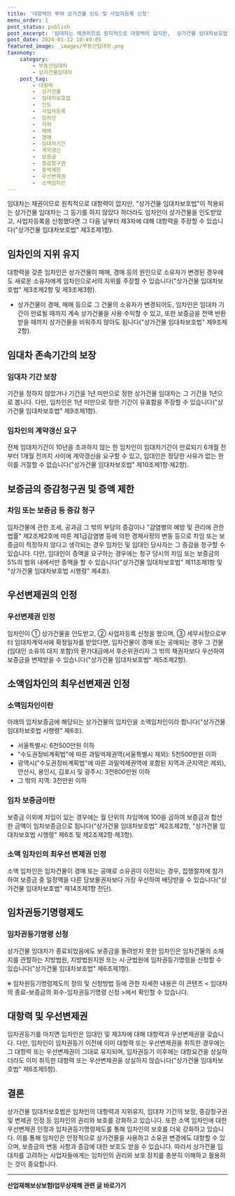 ```yaml
---
title: '대항력의 부여 상가건물 인도 및 사업자등록 신청'
menu_order: 1
post_status: publish
post_excerpt: '임대차는 채권이므로 원칙적으로 대항력이 없지만,  상가건물 임대차보호법 이 적용되는 상가건물 임대차는 그 등기를 하지 않았다 하더라도 임차인이 상가건물을 인도받았고, 사업자등록을 신청했다면 그 다음 날부터 제3자에 대해 대항력을 주장할 수 있습니다  상가건물 임대차보호법  제3조제1항 .'
post_date: 2024-01-12 18:49:05
featured_image: _images/부동산임대차.png
taxonomy:
    category:
        - 부동산임대차
        - 상가건물임대차
    post_tag:
        - 대항력
        -  상가건물
        -  임대차보호법
        -  인도
        -  사업자등록
        -  임차인
        -  지위
        -  매매
        -  경매
        -  임대차기간
        -  계약갱신
        -  보증금
        -  증감청구권
        -  증액제한
        -  우선변제권
        -  소액임차인
---
```



임대차는 채권이므로 원칙적으로 대항력이 없지만, "상가건물 임대차보호법"이 적용되는 상가건물 임대차는 그 등기를 하지 않았다 하더라도 임차인이 상가건물을 인도받았고, 사업자등록을 신청했다면 그 다음 날부터 제3자에 대해 대항력을 주장할 수 있습니다("상가건물 임대차보호법" 제3조제1항).

## 임차인의 지위 유지

대항력을 갖춘 임차인은 상가건물이 매매, 경매 등의 원인으로 소유자가 변경된 경우에도 새로운 소유자에게 임차인으로서의 지위를 주장할 수 있습니다("상가건물 임대차보호법" 제3조제2항 및 제3조제3항).

- 상가건물이 경매, 매매 등으로 그 건물의 소유자가 변경되어도, 임차인은 임대차 기간이 만료될 때까지 계속 상가건물을 사용·수익할 수 있고, 또한 보증금을 전액 반환받을 때까지 상가건물을 비워주지 않아도 됩니다("상가건물 임대차보호법" 제9조제2항).

## 임대차 존속기간의 보장

### 임대차 기간 보장

기간을 정하지 않았거나 기간을 1년 미만으로 정한 상가건물 임대차는 그 기간을 1년으로 봅니다. 다만, 임차인은 1년 미만으로 정한 기간이 유효함을 주장할 수 있습니다("상가건물 임대차보호법" 제9조제1항).

### 임차인의 계약갱신 요구

전체 임대차기간이 10년을 초과하지 않는 한 임차인이 임대차기간이 만료되기 6개월 전부터 1개월 전까지 사이에 계약갱신을 요구할 수 있고, 임대인은 정당한 사유가 없는 한 이를 거절할 수 없습니다("상가건물 임대차보호법" 제10조제1항·제2항).

## 보증금의 증감청구권 및 증액 제한

### 차임 또는 보증금 등 증감 청구

임차건물에 관한 조세, 공과금 그 밖의 부담의 증감이나 "감염병의 예방 및 관리에 관한 법률" 제2조제2호에 따른 제1급감염병 등에 의한 경제사정의 변동 등으로 차임 또는 보증금이 적정하지 않다고 생각되는 경우 임차인 및 임대인 당사자는 그 증감을 청구할 수 있습니다. 다만, 임대인이 증액을 요구하는 경우에는 청구 당시의 차임 또는 보증금의 5%의 범위 내에서만 증액을 할 수 있습니다("상가건물 임대차보호법" 제11조제1항 및 "상가건물 임대차보호법 시행령" 제4조).

## 우선변제권의 인정

### 우선변제권 인정

임차인이 ① 상가건물을 인도받고, ② 사업자등록 신청을 했으며, ③ 세무서장으로부터 임대차계약서에 확정일자를 받았다면, 임차건물이 경매 또는 공매되는 경우 그 건물(임대인 소유의 대지 포함)의 환가대금에서 후순위권리자 그 밖의 채권자보다 우선하여 보증금을 변제받을 수 있습니다("상가건물 임대차보호법" 제5조제2항).

## 소액임차인의 최우선변제권 인정

### 소액임차인이란

아래의 임차보증금에 해당되는 상가건물의 임차인을 소액임차인이라 합니다("상가건물 임대차보호법 시행령" 제6조).

- 서울특별시: 6천500만원 이하
- "수도권정비계획법"에 따른 과밀억제권역(서울특별시 제외): 5천500만원 이하
- 광역시("수도권정비계획법"에 따른 과밀억제권역에 포함된 지역과 군지역은 제외), 안산시, 용인시, 김포시 및 광주시: 3천800만원 이하
- 그 밖의 지역: 3천만원 이하

### 임차 보증금이란

보증금 이외에 차임이 있는 경우에는 월 단위의 차임액에 100을 곱하여 보증금과 합산한 금액이 임차보증금으로 됩니다("상가건물 임대차보호법" 제2조제2항, "상가건물 임대차보호법 시행령" 제6조 및 제2조제2항·제3항).

### 소액 임차인의 최우선 변제권 인정

소액 임차인은 임차건물이 경매 또는 공매로 소유권이 이전되는 경우, 집행절차에 참가하여 보증금 중 일정액을 다른 담보물권자보다 가장 우선하여 배당받을 수 있습니다("상가건물 임대차보호법" 제14조제1항 전단).

## 임차권등기명령제도

### 임차권등기명령 신청

상가건물 임대차가 종료되었음에도 보증금을 돌려받지 못한 임차인은 임차건물의 소재지를 관할하는 지방법원, 지방법원지원 또는 시·군법원에 임차권등기명령을 신청할 수 있습니다("상가건물 임대차보호법" 제6조제1항).

※ 임차원등기명령제도의 정의 및 신청방법 등에 관한 자세한 내용은 이 콘텐츠 < 임대차의 종료-보증금의 회수-임차권등기명령 신청 >에서 확인할 수 있습니다.

## 대항력 및 우선변제권

임차권등기를 마치면 임차인은 임대인 및 제3자에 대해 대항력과 우선변제권을 갖습니다. 다만, 임차인이 임차권등기 이전에 이미 대항력 또는 우선변제권을 취득한 경우에는 그 대항력 또는 우선변제권이 그대로 유지되며, 임차권등기 이후에는 대항요건을 상실하더라도 이미 취득한 대항력 또는 우선변제권을 상실하지 않습니다("상가건물 임대차보호법" 제6조제5항).

## 결론

상가건물 임대차보호법은 임차인의 대항력과 지위유지, 임대차 기간의 보장, 증감청구권 및 변제권 인정 등 임차인의 권리와 보호를 강화하고 있습니다. 또한 소액 임차인에 대한 우선변제권 인정과 임차권등기명령제도를 통해 임차인의 보호를 더욱 강화하고 있습니다. 이를 통해 임차인은 안정적으로 상가건물을 사용하고 소유권 변경에도 대항할 수 있으며, 보증금의 변동 사항과 증감에 대한 보호도 받을 수 있습니다. 따라서 상가건물 임대차를 고려하는 사업자들에게는 임차인의 권리와 보호 장치를 충분히 이해하고 활용하는 것이 중요합니다.
<!-- wp:separator -->
<hr class="wp-block-separator has-alpha-channel-opacity"/>
<!-- /wp:separator -->

<!-- wp:group {"backgroundColor":"base","layout":{"type":"constrained"}} -->
<div class="wp-block-group has-base-background-color has-background"><!-- wp:paragraph {"align":"center","fontSize":"medium"} -->
<p class="has-text-align-center has-large-font-size"><strong>산업재해보상보험Ⅰ업무상재해 관련 글 바로가기</strong></p>
<!-- /wp:paragraph -->


<!-- wp:latest-posts
{"categories":[{"id":10860,"count":19,"description":"","link":"https://uknowlaw.com/category/%ec%82%b0%ec%97%85%ec%9e%ac%ed%95%b4%eb%b3%b4%ec%83%81%eb%b3%b4%ed%97%98%e2%85%b0%ec%97%85%eb%ac%b4%ec%83%81%ec%9e%ac%ed%95%b4/","name":"산업재해보상보험Ⅰ업무상재해","slug":"산업재해보상보험Ⅰ업무상재해","taxonomy":"category","parent":0,"meta":[],"_links":{"self":[{"href":"https://uknowlaw.com/wp-json/wp/v2/categories/10860"}],"collection":[{"href":"https://uknowlaw.com/wp-json/wp/v2/categories"}],"about":[{"href":"https://uknowlaw.com/wp-json/wp/v2/taxonomies/category"}],"wp:post_type":[{"href":"https://uknowlaw.com/wp-json/wp/v2/posts?categories=10860"}],"curies":[{"name":"wp","href":"https://api.w.org/{rel}","templated":true}]}}],"postsToShow":100,"excerptLength":28,"postLayout":"grid","columns":2,"featuredImageAlign":"left","featuredImageSizeSlug":"large","fontSize":"small"} /--></div>
<!-- /wp:group -->